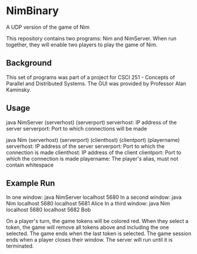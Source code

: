 # NimBinary
A UDP version of the game of Nim

This repository contains two programs: Nim and NimServer. When run together, they will enable two players to play the game of Nim.

## Background
This set of programs was part of a project for CSCI 251 - Concepts of Parallel and Distributed Systems. The GUI was provided by Professor Alan Kaminsky.

## Usage
java NimServer (serverhost) (serverport)
serverhost: IP address of the server
serverport: Port to which connections will be made

java Nim (serverhost) (serverport) (clienthost) (clientport) (playername)
serverhost: IP address of the server
serverport: Port to which the connection is made
clienthost: IP address of the client
clientport: Port to which the connection is made
playername: The player's alias, must not contain whitespace

## Example Run
In one window:
java NimServer localhost 5680
In a second window:
java Nim localhost 5680 localhost 5681 Alice
In a third window:
java Nim localhost 5680 localhost 5682 Bob

On a player's turn, the game tokens will be colored red. When they select a token, the game will remove all tokens above and including the one selected. The game ends when the last token is selected. The game session ends when a player closes their window. The server will run until it is terminated.

